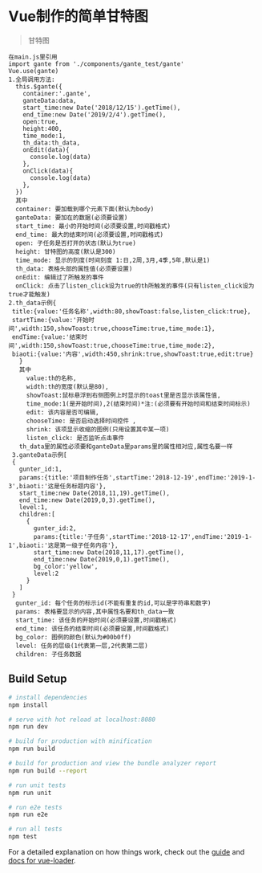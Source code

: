 # Vue制作的简单甘特图

> 甘特图

    在main.js里引用
    import gante from './components/gante_test/gante'
    Vue.use(gante)
    1.全局调用方法:
      this.$gante({
        container:'.gante',
        ganteData:data,
        start_time:new Date('2018/12/15').getTime(),
        end_time:new Date('2019/2/4').getTime(),
        open:true,
        height:400,
        time_mode:1,
        th_data:th_data,
        onEdit(data){
          console.log(data)
        },
        onClick(data){
          console.log(data)
        },
      })
      其中
      container: 要加载到哪个元素下面(默认为body)
      ganteData: 要加在的数据(必须要设置)
      start_time: 最小的开始时间(必须要设置,时间戳格式)
      end_time: 最大的结束时间(必须要设置,时间戳格式)
      open: 子任务是否打开的状态(默认为true)
      height: 甘特图的高度(默认是300)
      time_mode: 显示的刻度(时间刻度 1:日,2周,3月,4季,5年,默认是1)
      th_data: 表格头部的属性值(必须要设置)
      onEdit: 编辑过了所触发的事件
      onClick: 点击了listen_click设为true的th所触发的事件(只有listen_click设为true才能触发)
    2.th_data示例{
     title:{value:'任务名称',width:80,showToast:false,listen_click:true},
     startTime:{value:'开始时间',width:150,showToast:true,chooseTime:true,time_mode:1},
     endTime:{value:'结束时间',width:150,showToast:true,chooseTime:true,time_mode:2},
     biaoti:{value:'内容',width:450,shrink:true,showToast:true,edit:true}
       }
       其中
         value:th的名称,
         width:th的宽度(默认是80),
         showToast:鼠标悬浮到右侧图例上时显示的toast里是否显示该属性值,
         time_mode:1(是开始时间),2(结束时间)*注:(必须要有开始时间和结束时间标示)
         edit: 该内容是否可编辑,
         chooseTime: 是否启动选择时间控件 ,
         shrink: 该项显示收缩的图例(只用设置其中某一项)
         listen_click: 是否监听点击事件
       th_data里的属性必须要和ganteData里params里的属性相对应,属性名要一样
     3.ganteData示例[
     {
       gunter_id:1,
       params:{title:'项目制作任务',startTime:'2018-12-19',endTime:'2019-1-3',biaoti:'这是任务标题内容'},
       start_time:new Date(2018,11,19).getTime(),
       end_time:new Date(2019,0,3).getTime(),
       level:1,
       children:[
         {
           gunter_id:2,
           params:{title:'子任务',startTime:'2018-12-17',endTime:'2019-1-1',biaoti:'这是第一级子任务内容'},
           start_time:new Date(2018,11,17).getTime(),
           end_time:new Date(2019,0,1).getTime(),
           bg_color:'yellow',
           level:2
         }
       ]
     }
      gunter_id: 每个任务的标示id(不能有重复的id,可以是字符串和数字)
      params: 表格要显示的内容,其中属性名要和th_data一致
      start_time: 该任务的开始时间(必须要设置,时间戳格式)
      end_time: 该任务的结束时间(必须要设置,时间戳格式)
      bg_color: 图例的颜色(默认为#00b0ff)
      level: 任务的层级(1代表第一层,2代表第二层)
      children: 子任务数据

## Build Setup

``` bash
# install dependencies
npm install

# serve with hot reload at localhost:8080
npm run dev

# build for production with minification
npm run build

# build for production and view the bundle analyzer report
npm run build --report

# run unit tests
npm run unit

# run e2e tests
npm run e2e

# run all tests
npm test
```

For a detailed explanation on how things work, check out the [guide](http://vuejs-templates.github.io/webpack/) and [docs for vue-loader](http://vuejs.github.io/vue-loader).
